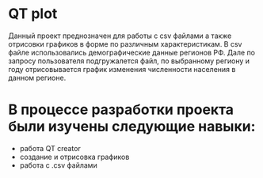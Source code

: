 # QT plot
 
 Данный проект преднозначен для работы с csv файлами а также отрисовки графиков в форме по различным характеристикам. В csv файле использовались демографические данные регионов РФ. Дале по запросу пользователя подгружалется файл, по выбранному региону и году отрисовывается график изменения численности населения в данном регионе. 
 
 # В процессе разработки проекта были изучены следующие навыки:
- работа QT creator
- создание и отрисовка графиков
- работа c .csv файлами 
